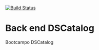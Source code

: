 [![Build Status](https://travis-ci.com/rafaelporreca/dscataloog.svg?branch=main)](https://travis-ci.com/rafaelporreca/dscataloog)

# Back end DSCatalog

Bootcampo DSCatalog
